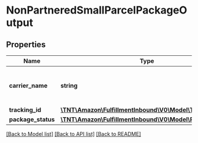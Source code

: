 # NonPartneredSmallParcelPackageOutput

## Properties
Name | Type | Description | Notes
------------ | ------------- | ------------- | -------------
**carrier_name** | **string** | The carrier that you are using for the inbound shipment. | 
**tracking_id** | [**\TNT\Amazon\FulfillmentInbound\V0\Model\TrackingId**](TrackingId.md) |  | 
**package_status** | [**\TNT\Amazon\FulfillmentInbound\V0\Model\PackageStatus**](PackageStatus.md) |  | 

[[Back to Model list]](../README.md#documentation-for-models) [[Back to API list]](../README.md#documentation-for-api-endpoints) [[Back to README]](../README.md)


